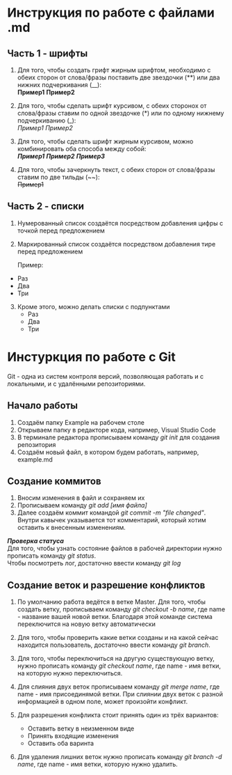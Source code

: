 # Инструкция по работе с файлами .md
## Часть 1 - шрифты

1. Для того, чтобы создать грифт жирным шрифтом, необходимо с обеих сторон от слова/фразы поставить две звездочки (**) или два нижних подчеркивания (__):  
**Пример1** __Пример2__

2. Для того, чтобы сделать шрифт курсивом, с обеих сторонох от слова/фразы ставим по одной звездочке (*) или по одному нижнему подчеркиванию (_):  
*Пример1* _Пример2_

3. Для того, чтобы сделать шрифт жирным курсивом, можно комбинировать оба способа между собой:  
***Пример1*** _**Пример2**_ __*Пример3*__

4. Для того, чтобы зачеркнуть текст, с обеих сторон от слова/фразы ставим по две тильды (~~):  
~~Пример1~~

## Часть 2 - списки

1. Нумерованный список создаётся посредством добавления цифры с точкой перед предложением
2. Маркированный список создаётся посредством добавления тире перед предложением

    Пример:

- Раз
- Два
- Три
3. Кроме этого, можно делать списки с подпунктами
   - Раз
   - Два
   - Три

# Инстуркция по работе с Git

Git - одна из систем контроля версий, позволяющая работать и с локальными, и с удалёнными репозиториями.

## Начало работы

1. Создаём папку Example на рабочем столе 
2. Открываем папку в редакторе кода, например, Visual Studio Code
3. В терминале редактора прописываем команду _git init_ для создания репозитория
4. Создаём новый файл, в котором будем работать, например, example.md

## Создание коммитов

1. Вносим изменения в файл и сохраняем их
2. Прописываем команду _git add [имя файла]_
3. Далее создаём коммит командой _git commit -m "file changed"_. Внутри кавычек указывается тот комментарий, который хотим оставить к внесенным изменениям.

***Проверка статуса***  
Для того, чтобы узнать состояние файлов в рабочей директории нужно прописать команду _git status_.    
Чтобы посмотреть лог, достаточно ввести команду _git log_

## Создание веток и разрешение конфликтов

1. По умолчанию работа ведётся в ветке Master. Для того, чтобы создать ветку, прописываем команду _git checkout -b name_, где name - название вашей новой ветки. Благодаря этой команде система переключится на новую ветку автоматически
2. Для того, чтобы проверить какие ветки созданы и на какой сейчас находится пользователь, достаточно ввести команду _git branch_. 
3. Для того, чтобы переключиться на другую существующую ветку, нужно прописать команду _git checkout name_, где name - имя ветки, на которую нужно переключиться.
4. Для слияния двух веток прописываем команду _git merge name_, где name - имя присоединямой ветки. При слиянии двух веток с разной информацией в одном поле, может произойти конфликт. 
5. Для разрешения конфликта стоит принять один из трёх вариантов:

   - Оставить ветку в неизменном виде
   - Принять входящие изменения
   - Оставить оба варинта

6. Для удаления лишних веток нужно прописать команду _git branch -d name_, где name - имя ветки, которую нужно удалить.
